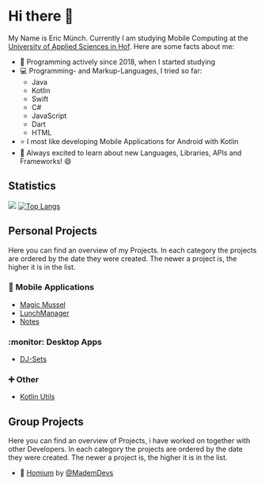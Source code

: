 # Hi there 👋
My Name is Eric Münch. Currently I am studying Mobile Computing at the [University of Applied Sciences in Hof](https://www.hof-university.de/). Here are some facts about me:
- :calendar: Programming actively since 2018, when I started studying
- :computer: Programming- and Markup-Languages, I tried so far: 
    - Java 
    - Kotlin
    - Swift
    - C#
    - JavaScript
    - Dart
    - HTML
- :star: I most like developing Mobile Applications for Android with Kotlin
- :book: Always excited to learn about new Languages, Libraries, APIs and Frameworks! :smile:

## Statistics
[![](https://github-readme-stats.vercel.app/api?username=ericmuench&show_icons=true&hide_title=true&title_color=B39E74&icon_color=B39E74)](https://github.com/anuraghazra/github-readme-stats)
[![Top Langs](https://github-readme-stats.vercel.app/api/top-langs/?username=ericmuench&title_color=B39E74&icon_color=B39E74)](https://github.com/anuraghazra/github-readme-stats)

## Personal Projects
Here you can find an overview of my Projects. In each category the projects are ordered by the date they were created. The newer a project is, the higher it is in the list.

### :iphone: Mobile Applications 
- [Magic Mussel](https://github.com/ericmuench/Magic_Mussel)
- [LunchManager](https://github.com/ericmuench/LunchManager)
- [Notes](https://github.com/ericmuench/Notes)

### :monitor: Desktop Apps
- [DJ-Sets](https://github.com/ericmuench/DJ-Sets)

### :heavy_plus_sign: Other
- [Kotlin Utils](https://github.com/ericmuench/KotlinUtils)

## Group Projects
Here you can find an overview of Projects, i have worked on together with other Developers. In each category the projects are ordered by the date they were created. The newer a project is, the higher it is in the list.

- :iphone: [Homium](https://github.com/MademDevs/Homium) by [@MademDevs](https://github.com/MademDevs)

<!--
**ericmuench/ericmuench** is a ✨ _special_ ✨ repository because its `README.md` (this file) appears on your GitHub profile.

Here are some ideas to get you started:

- 🔭 I’m currently working on ...
- 🌱 I’m currently learning ...
- 👯 I’m looking to collaborate on ...
- 🤔 I’m looking for help with ...
- 💬 Ask me about ...
- 📫 How to reach me: ...
- 😄 Pronouns: ...
- ⚡ Fun fact: ...
-->
